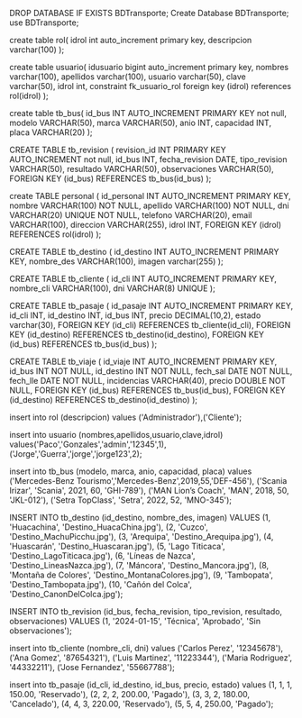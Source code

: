 DROP DATABASE IF EXISTS BDTransporte;
Create Database BDTransporte;
use BDTransporte;

create table rol(
idrol int auto_increment primary key,
descripcion varchar(100)
);

create table usuario(
idusuario bigint auto_increment primary key,
nombres varchar(100),
apellidos varchar(100),
usuario varchar(50),
clave varchar(50),
idrol int,
constraint fk_usuario_rol foreign key (idrol) references rol(idrol)
);

create table tb_bus(
	id_bus INT AUTO_INCREMENT PRIMARY KEY not null,
    modelo VARCHAR(50),
	marca VARCHAR(50),
    anio INT,
    capacidad INT,
    placa VARCHAR(20)
);

CREATE TABLE tb_revision (
    revision_id INT PRIMARY KEY AUTO_INCREMENT not null,
    id_bus INT,
    fecha_revision DATE,
    tipo_revision VARCHAR(50),
    resultado VARCHAR(50),
    observaciones VARCHAR(50),
    FOREIGN KEY (id_bus) REFERENCES tb_bus(id_bus)
);


create TABLE personal (
    id_personal INT AUTO_INCREMENT PRIMARY KEY,
    nombre VARCHAR(100) NOT NULL,
    apellido VARCHAR(100) NOT NULL,
    dni VARCHAR(20) UNIQUE NOT NULL,
    telefono VARCHAR(20),
    email VARCHAR(100),
    direccion VARCHAR(255),
    idrol INT,
    FOREIGN KEY (idrol) REFERENCES rol(idrol) 
);

CREATE TABLE tb_destino (
  id_destino INT AUTO_INCREMENT PRIMARY KEY,
  nombre_des VARCHAR(100),
  imagen varchar(255)
);

CREATE TABLE tb_cliente (
  id_cli INT AUTO_INCREMENT PRIMARY KEY,
  nombre_cli VARCHAR(100),
  dni VARCHAR(8) UNIQUE
);

CREATE TABLE tb_pasaje (
  id_pasaje INT AUTO_INCREMENT PRIMARY KEY,
  id_cli INT,
  id_destino INT,
  id_bus INT,
  precio DECIMAL(10,2),
  estado varchar(30),
  FOREIGN KEY (id_cli) REFERENCES tb_cliente(id_cli),
  FOREIGN KEY (id_destino) REFERENCES tb_destino(id_destino),
  FOREIGN KEY (id_bus) REFERENCES tb_bus(id_bus)
);

CREATE TABLE tb_viaje (
    id_viaje INT AUTO_INCREMENT PRIMARY KEY,
    id_bus INT NOT NULL,
    id_destino INT NOT NULL,
    fech_sal DATE NOT NULL,
    fech_lle DATE NOT NULL,
    incidencias VARCHAR(40),
    precio DOUBLE NOT NULL,
    FOREIGN KEY (id_bus) REFERENCES tb_bus(id_bus),
    FOREIGN KEY (id_destino) REFERENCES tb_destino(id_destino)
);

insert into rol (descripcion) values ('Administrador'),('Cliente');

insert into usuario (nombres,apellidos,usuario,clave,idrol)
values('Paco','Gonzales','admin','12345',1),
('Jorge','Guerra','jorge','jorge123',2);

insert into tb_bus (modelo, marca, anio, capacidad, placa) values
  ('Mercedes-Benz Tourismo','Mercedes-Benz',2019,55,'DEF-456'),
  ('Scania Irizar', 'Scania', 2021, 60, 'GHI-789'),
  ('MAN Lion’s Coach', 'MAN', 2018, 50, 'JKL-012'),
  ('Setra TopClass', 'Setra', 2022, 52, 'MNO-345');

INSERT INTO tb_destino (id_destino, nombre_des, imagen) VALUES
(1, 'Huacachina', 'Destino_HuacaChina.jpg'),
(2, 'Cuzco', 'Destino_MachuPicchu.jpg'),
(3, 'Arequipa', 'Destino_Arequipa.jpg'),
(4, 'Huascarán', 'Destino_Huascaran.jpg'),
(5, 'Lago Titicaca', 'Destino_LagoTiticaca.jpg'),
(6, 'Líneas de Nazca', 'Destino_LineasNazca.jpg'),
(7, 'Máncora', 'Destino_Mancora.jpg'),
(8, 'Montaña de Colores', 'Destino_MontanaColores.jpg'),
(9, 'Tambopata', 'Destino_Tambopata.jpg'),
(10, 'Cañón del Colca', 'Destino_CanonDelColca.jpg');

INSERT INTO tb_revision (id_bus, fecha_revision, tipo_revision, resultado, observaciones) 
VALUES (1, '2024-01-15', 'Técnica', 'Aprobado', 'Sin observaciones');

insert into
  tb_cliente (nombre_cli, dni)
values
  ('Carlos Perez', '12345678'),
  ('Ana Gomez', '87654321'),
  ('Luis Martinez', '11223344'),
  ('Maria Rodriguez', '44332211'),
  ('Jose Fernandez', '55667788');

insert into
  tb_pasaje (id_cli, id_destino, id_bus, precio, estado)
values
  (1, 1, 1, 150.00, 'Reservado'),
  (2, 2, 2, 200.00, 'Pagado'),
  (3, 3, 2, 180.00, 'Cancelado'),
  (4, 4, 3, 220.00, 'Reservado'),
  (5, 5, 4, 250.00, 'Pagado');


